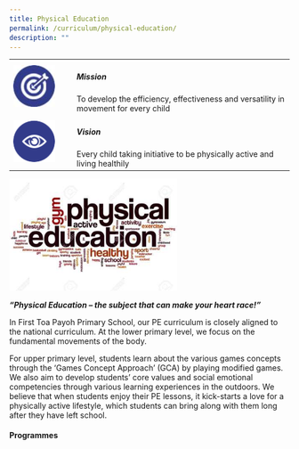 ```yaml
---
title: Physical Education
permalink: /curriculum/physical-education/
description: ""
---
```

<table>
	<tr>
		<td width="100px">
			<img src="/images/mission.jpg" style="height:75px; width:75px"/>
		</td>
		<td> 
			<h5>Mission</h5>
			To develop the efficiency, effectiveness and versatility in movement for every child
		</td>
	</tr>
	<td>
		<img src="/images/vision.png" style="height:75px; width:75px"/>
	</td>
	<td> 
		<h5>Vision</h5>
		Every child taking initiative to be physically active and living healthily
	</td>
	</tr>
</table>

<img src="/images/physicaleducation.jpg" style="width:60%"/>

***“Physical Education – the subject that can make your heart race!”***

In First Toa Payoh Primary School, our PE curriculum is closely aligned to the national curriculum. At the lower primary level, we focus on the fundamental movements of the body. 

For upper primary level, students learn about the various games concepts through the ‘Games Concept Approach’ (GCA) by playing modified games. We also aim to develop students’ core values and social emotional competencies through various learning experiences in the outdoors. We believe that when students enjoy their PE lessons, it kick-starts a love for a physically active lifestyle, which students can bring along with them long after they have left school.

#### Programmes